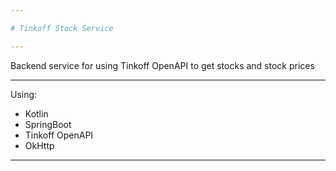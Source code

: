 ```yaml
---

# Tinkoff Stock Service

---
```


Backend service for using Tinkoff OpenAPI to get stocks and stock prices

---

Using:
- Kotlin
- SpringBoot
- Tinkoff OpenAPI
- OkHttp

---
